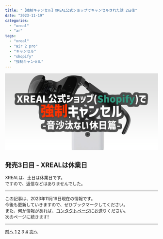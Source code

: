 ```yaml
---
title: "【強制キャンセル】XREAL公式ショップでキャンセルされた話 2日後"
date: "2023-11-19"
categories:
  - "xreal"
  - "ar"
tags:
  - "xreal"
  - "air 2 pro"
  - "キャンセル"
  - "shopify"
  - "強制キャンセル"
---
```


![OGP](./images/ogp3.png)

## 発売3日目 - XREALは休業日

XREALは、土日は休業日です。  
ですので、返信などはありませんでした。

---

この記事は、2023年11月19日現在の情報です。  
今後も更新していきますので、ぜひブックマークしてください。  
また、何か情報があれば、[コンタクトページ](https://renorari.net/contact.html)にお送りください。  
次のページに続きます!

---

<div class="page">
  <a href="./2.md" class="button page-button back">前へ</a>
  <a href="./index.md" class="button page-button">1</a>
  <a href="./2.md" class="button page-button">2</a>
  <a class="button page-button disabled">3</a>
  <a href="./4.md" class="button page-button">4</a>
  <a href="./4.md" class="button page-button next">次へ</a>
</div>
